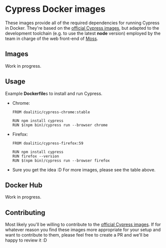 # Cypress Docker images

These images provide all of the required dependencies for running Cypress in Docker. They're based
on the [official Cypress images](https://github.com/cypress-io/cypress-docker-images), but adapted
to the development toolchain (e.g. to use the latest **node** version) employed by the team in
charge of the web front-end of [Moss](https://moss.sh).


## Images

Work in progress.


## Usage

Example **Dockerfile**s to install and run Cypress.

- Chrome:

  ```docker
  FROM doalitic/cypress-chrome:stable
  
  RUN npm install cypress
  RUN $(npm bin)/cypress run --browser chrome
  ```

- Firefox:

  ```docker
  FROM doalitic/cypress-firefox:59
  
  RUN npm install cypress
  RUN firefox --version
  RUN $(npm bin)/cypress run --browser firefox
  ```

- Sure you get the idea :D For more images, please see the table above.


## Docker Hub

Work in progress.


## Contributing

Most likely you'll be willing to contribute to the
[official Cypress images](https://github.com/cypress-io/cypress-docker-images). If for whatever
reason you find these images more appropriate for your setup and want to contribute to them, please
feel free to create a PR and we'll be happy to review it :D

